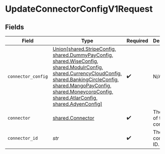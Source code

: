# UpdateConnectorConfigV1Request


## Fields

| Field                                                                                                                                                                                                                                                                              | Type                                                                                                                                                                                                                                                                               | Required                                                                                                                                                                                                                                                                           | Description                                                                                                                                                                                                                                                                        |
| ---------------------------------------------------------------------------------------------------------------------------------------------------------------------------------------------------------------------------------------------------------------------------------- | ---------------------------------------------------------------------------------------------------------------------------------------------------------------------------------------------------------------------------------------------------------------------------------- | ---------------------------------------------------------------------------------------------------------------------------------------------------------------------------------------------------------------------------------------------------------------------------------- | ---------------------------------------------------------------------------------------------------------------------------------------------------------------------------------------------------------------------------------------------------------------------------------- |
| `connector_config`                                                                                                                                                                                                                                                                 | [Union[shared.StripeConfig, shared.DummyPayConfig, shared.WiseConfig, shared.ModulrConfig, shared.CurrencyCloudConfig, shared.BankingCircleConfig, shared.MangoPayConfig, shared.MoneycorpConfig, shared.AtlarConfig, shared.AdyenConfig]](../../models/shared/connectorconfig.md) | :heavy_check_mark:                                                                                                                                                                                                                                                                 | N/A                                                                                                                                                                                                                                                                                |
| `connector`                                                                                                                                                                                                                                                                        | [shared.Connector](../../models/shared/connector.md)                                                                                                                                                                                                                               | :heavy_check_mark:                                                                                                                                                                                                                                                                 | The name of the connector.                                                                                                                                                                                                                                                         |
| `connector_id`                                                                                                                                                                                                                                                                     | *str*                                                                                                                                                                                                                                                                              | :heavy_check_mark:                                                                                                                                                                                                                                                                 | The connector ID.                                                                                                                                                                                                                                                                  |